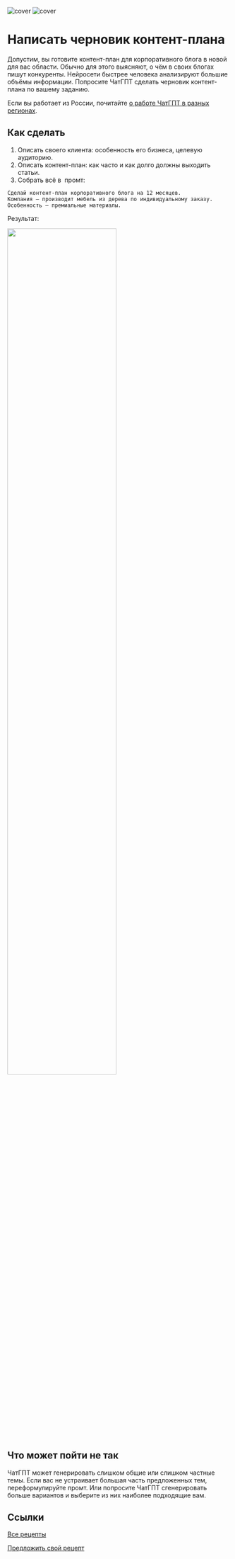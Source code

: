 ![cover](https://github.com/Open-Prompting/Knowledge-Base/blob/main/content/recipes/draft-plan/media/cover-draft-light.svg#gh-light-mode-only)
![cover](https://github.com/Open-Prompting/Knowledge-Base/blob/main/content/recipes/draft-plan/media/cover-draft-dark.svg#gh-dark-mode-only)



# Написать черновик контент-плана

Допустим, вы&nbsp;готовите контент-план для корпоративного блога в&nbsp;новой для вас области. Обычно для этого выясняют, о&nbsp;чём в&nbsp;своих блогах пишут конкуренты. Нейросети быстрее человека анализируют большие объёмы информации. Попросите ЧатГПТ сделать черновик контент-плана по&nbsp;вашему заданию.

Если вы работает из России, почитайте [о&nbsp;работе ЧатГПТ в&nbsp;разных регионах](https://github.com/Open-Prompting/Knowledge-Base/blob/main/content/articles/ruchatgpt/).

## Как сделать
1. Описать своего клиента: особенность его бизнеса, целевую аудиторию.
2. Описать контент-план: как часто и&nbsp;как долго должны выходить статьи.
3. Собрать всё в&nbsp; промт:
```
Сделай контент-план корпоративного блога на 12 месяцев. 
Компания — производит мебель из дерева по индивидуальному заказу.
Особенность — премиальные материалы.
```
Результат:

<img src="https://github.com/Open-Prompting/Open-Prompting/blob/4740f305f0c48bed70ebdd20afb3af5c276741ef/images/screenshot-plan.webp" width="70%" height="70%">

## Что может пойти не так
ЧатГПТ может генерировать слишком общие или слишком частные темы. Если вас не&nbsp;устраивает большая часть предложенных тем, переформулируйте промт. Или попросите ЧатГПТ сгенерировать больше вариантов и&nbsp;выберите из&nbsp;них наиболее подходящие вам.

## Ссылки

[Все рецепты](https://github.com/Open-Prompting/Open-Prompting/blob/main/README.md#user-content-рецепты)

[Предложить свой рецепт](#)
